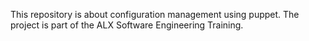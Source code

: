 This repository is about configuration management using puppet. The project is part of the ALX Software Engineering Training.
